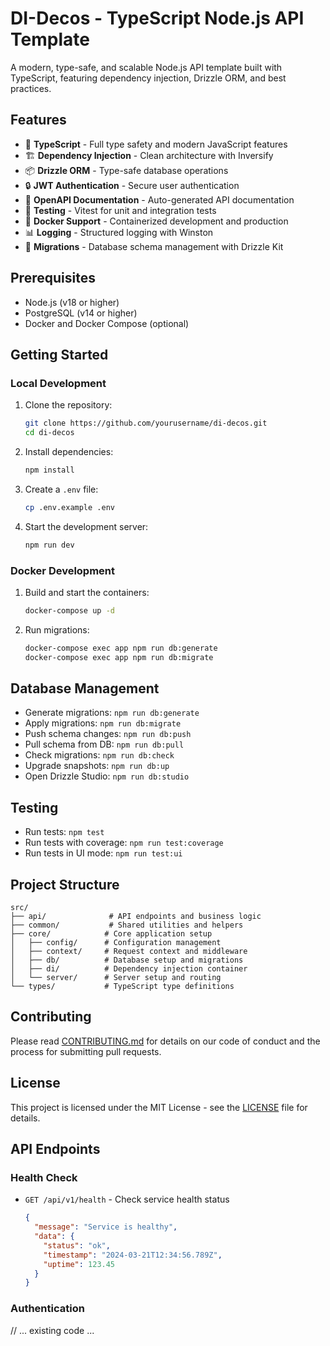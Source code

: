 # DI-Decos - TypeScript Node.js API Template

A modern, type-safe, and scalable Node.js API template built with TypeScript, featuring dependency injection, Drizzle ORM, and best practices.

## Features

- 🚀 **TypeScript** - Full type safety and modern JavaScript features
- 🏗️ **Dependency Injection** - Clean architecture with Inversify
- 📦 **Drizzle ORM** - Type-safe database operations
- 🔒 **JWT Authentication** - Secure user authentication
- 📝 **OpenAPI Documentation** - Auto-generated API documentation
- 🧪 **Testing** - Vitest for unit and integration tests
- 🐳 **Docker Support** - Containerized development and production
- 📊 **Logging** - Structured logging with Winston
- 🔄 **Migrations** - Database schema management with Drizzle Kit

## Prerequisites

- Node.js (v18 or higher)
- PostgreSQL (v14 or higher)
- Docker and Docker Compose (optional)

## Getting Started

### Local Development

1. Clone the repository:
   ```bash
   git clone https://github.com/yourusername/di-decos.git
   cd di-decos
   ```

2. Install dependencies:
   ```bash
   npm install
   ```

3. Create a `.env` file:
   ```bash
   cp .env.example .env
   ```

4. Start the development server:
   ```bash
   npm run dev
   ```

### Docker Development

1. Build and start the containers:
   ```bash
   docker-compose up -d
   ```

2. Run migrations:
   ```bash
   docker-compose exec app npm run db:generate
   docker-compose exec app npm run db:migrate
   ```

## Database Management

- Generate migrations: `npm run db:generate`
- Apply migrations: `npm run db:migrate`
- Push schema changes: `npm run db:push`
- Pull schema from DB: `npm run db:pull`
- Check migrations: `npm run db:check`
- Upgrade snapshots: `npm run db:up`
- Open Drizzle Studio: `npm run db:studio`

## Testing

- Run tests: `npm test`
- Run tests with coverage: `npm run test:coverage`
- Run tests in UI mode: `npm run test:ui`

## Project Structure

```
src/
├── api/              # API endpoints and business logic
├── common/           # Shared utilities and helpers
├── core/            # Core application setup
│   ├── config/      # Configuration management
│   ├── context/     # Request context and middleware
│   ├── db/          # Database setup and migrations
│   ├── di/          # Dependency injection container
│   └── server/      # Server setup and routing
└── types/           # TypeScript type definitions
```

## Contributing

Please read [CONTRIBUTING.md](CONTRIBUTING.md) for details on our code of conduct and the process for submitting pull requests.

## License

This project is licensed under the MIT License - see the [LICENSE](LICENSE) file for details.

## API Endpoints

### Health Check
- `GET /api/v1/health` - Check service health status
  ```json
  {
    "message": "Service is healthy",
    "data": {
      "status": "ok",
      "timestamp": "2024-03-21T12:34:56.789Z",
      "uptime": 123.45
    }
  }
  ```

### Authentication
// ... existing code ... 
